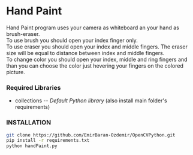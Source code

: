 # Hand Paint
Hand Paint program uses your camera as whiteboard an your hand as brush-eraser.  
To use brush you should open your index finger only.  
To use eraser you should open your index and middle fingers. The eraser size will be equal to distance between index and middle fingers.  
To change color you should open your index, middle and ring fingers and than you can choose the color just hevering your fingers on the colored picture.  
### Required Libraries
- collections -- *Default Python library*
(also install main folder's requirements)
### INSTALLATION
```sh
git clone https://github.com/EmirBaran-Ozdemir/OpenCVPython.git
pip install -r requirements.txt
python handPaint.py
```
